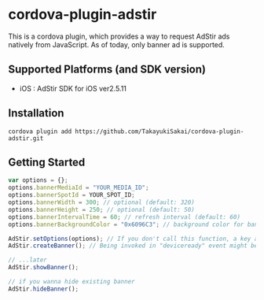 # cordova-plugin-adstir

This is a cordova plugin, which provides a way to request AdStir ads natively from JavaScript.
As of today, only banner ad is supported.

## Supported Platforms (and SDK version)

* iOS : AdStir SDK for iOS ver2.5.11

## Installation

```
cordova plugin add https://github.com/TakayukiSakai/cordova-plugin-adstir.git
```

## Getting Started

```javascript
var options = {};
options.bannerMediaId = "YOUR_MEDIA_ID";
options.bannerSpotId = YOUR_SPOT_ID;
options.bannerWidth = 300; // optional (default: 320)
options.bannerHeight = 250; // optional (default: 50)
options.bannerIntervalTime = 60; // refresh interval (default: 60)
options.bannerBackgroundColor = "0x6096C3"; // background color for banner view (default: "0xFFFFFF")

AdStir.setOptions(options); // If you don't call this function, a key and an id for testing will be used instead.
AdStir.createBanner(); // Being invoked in "deviceready" event might be good.

// ...later
AdStir.showBanner();

// if you wanna hide existing banner
AdStir.hideBanner();
```
